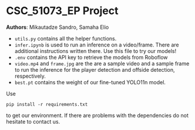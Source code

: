 # CSC_51073_EP Project

**Authors**: Mikautadze Sandro, Samaha Elio

- ```utils.py``` contains all the helper functions.
- ```infer.ipynb``` is used to run an inference on a video/frame. There are additional instructions written there. Use this file to try our models!
- ```.env``` contains the API key to retrieve the models from Roboflow
- ```video.mp4``` and ```frame.jpg``` are the are a sample video and a sample frame to run the inference for the player detection and offside detection, respectively.
- ```best.pt``` contains the weight of our fine-tuned YOLO11n model.

Use
```bas
pip install -r requirements.txt
```
to get our environment. If there are problems with the dependencies do not hesitate to contact us.
